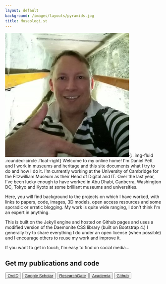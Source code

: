 ```yaml
---
layout: default
background: /images/layouts/pyramids.jpg
title: Museologi.st
---
```


![](/images/layouts/dejpett.jpg){: .img-fluid .rounded-circle .float-right}
Welcome to my online home! I'm Daniel Pett and I work in museums and heritage and this site documents what I try to do and how I do it. I'm currently working at the University of Cambridge for the Fitzwilliam Museum as their Head of Digital and IT. Over the last year, I've been lucky enough to have worked in Abu Dhabi, Canberra, Washington DC, Tokyo and Kyoto at some brilliant museums and universities.

Here, you will find background to the projects on which I have worked, with links to papers, code, images, 3D models, open access resources and some sporadic or erratic blogging. My work is quite wide ranging, I don't think I'm an expert in anything.

This is built on the Jekyll engine and hosted on Github pages and uses a modified version of the Daemonite CSS library (built on Bootstrap 4.) I generally try to share everything I do under an open license (when possible) and I encourage others to reuse my work and improve it.

If you want to get in touch, I'm easy to find on social media...

## Get my publications and code
<div class="getMeHere">
  <button type="button" class="btn btn-dark m-1"><a href="https://orcid.org/0000-0002-0246-2335">OrcID</a></button>
  <button type="button" class="btn btn-dark m-1"><a href="https://scholar.google.com/citations?user=39kTD8YAAAAJ&hl=en">Google Scholar</a></button>
  <button type="button" class="btn btn-dark m-1"><a href="https://www.researchgate.net/profile/Daniel_Pett">ResearchGate</a></button>
  <button type="button" class="btn btn-dark m-1"><a href="https://cambridge.academia.edu/DanielPett">Academia</a></button>
  <button type="button" class="btn btn-dark m-1"><a href="https://github.com/portableant">Github</a></button>
</div>
